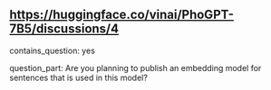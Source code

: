 ## https://huggingface.co/vinai/PhoGPT-7B5/discussions/4

contains_question: yes

question_part: Are you planning to publish an embedding model for sentences that is used in this model?